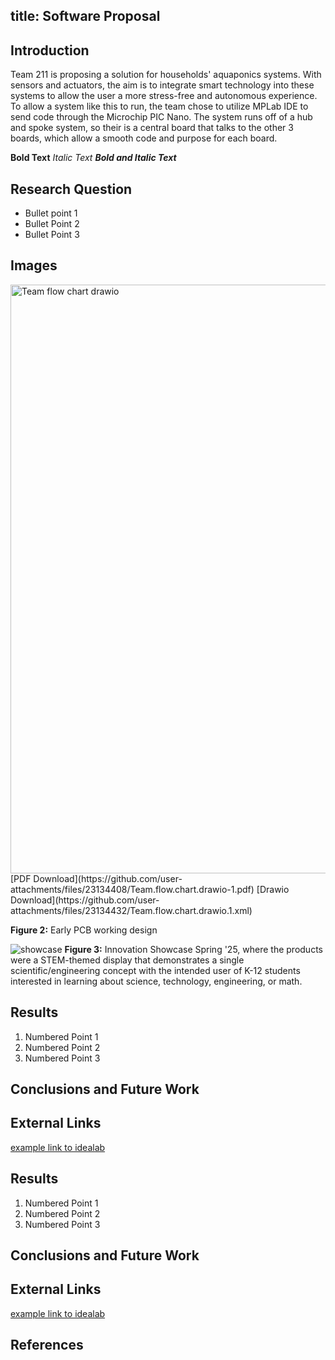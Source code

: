 title: Software Proposal
---

## Introduction
Team 211 is proposing a solution for households' aquaponics systems. With sensors and actuators, the aim is to integrate smart technology into these systems to allow the user a more stress-free and autonomous experience. To allow a system like this to run, the team chose to utilize MPLab IDE to send code through the Microchip PIC Nano. The system runs off of a hub and spoke system, so their is a central board that talks to the other 3 boards, which allow a smooth code and purpose for each board. 

**Bold Text**
_Italic Text_
**_Bold and Italic Text_**

## Research Question

* Bullet point 1
* Bullet Point 2
* Bullet Point 3

## Images
<img width="1396" height="942" alt="Team flow chart drawio" src="https://github.com/user-attachments/assets/1a8791cd-0bd6-4c67-8b75-56308352aa24" />
[PDF Download](https://github.com/user-attachments/files/23134408/Team.flow.chart.drawio-1.pdf)
[Drawio Download](https://github.com/user-attachments/files/23134432/Team.flow.chart.drawio.1.xml)

**Figure 2:** Early PCB working design


![showcase](ImageShowcase.png)
**Figure 3:** Innovation Showcase Spring '25, where the products were a STEM-themed display that demonstrates a single scientific/engineering concept with the intended user of K-12 students interested in learning about science, technology, engineering, or math.

## Results

1. Numbered Point 1
1. Numbered Point 2
1. Numbered Point 3

## Conclusions and Future Work

## External Links

[example link to idealab](https://idealab.asu.edu)


## Results

1. Numbered Point 1
1. Numbered Point 2
1. Numbered Point 3

## Conclusions and Future Work

## External Links

[example link to idealab](https://idealab.asu.edu)


## References


